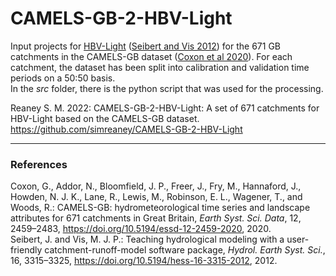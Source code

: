 # CAMELS-GB-2-HBV-Light
Input projects for [HBV-Light](https://www.geo.uzh.ch/en/units/h2k/Services/HBV-Model.html) ([Seibert and Vis 2012](https://hess.copernicus.org/articles/16/3315/2012/hess-16-3315-2012.html)) for the 671 GB catchments in the CAMELS-GB dataset ([Coxon et al 2020](https://essd.copernicus.org/articles/12/2459/2020/)). For each catchment, the dataset has been split into calibration and validation time periods on a 50:50 basis.  
In the *src* folder, there is the python script that was used for the processing.  

Reaney S. M. 2022: CAMELS-GB-2-HBV-Light: A set of 671 catchments for HBV-Light based on the CAMELS-GB dataset. https://github.com/simreaney/CAMELS-GB-2-HBV-Light  

---
### References
Coxon, G., Addor, N., Bloomfield, J. P., Freer, J., Fry, M., Hannaford, J., Howden, N. J. K., Lane, R., Lewis, M., Robinson, E. L., Wagener, T., and Woods, R.: CAMELS-GB: hydrometeorological time series and landscape attributes for 671 catchments in Great Britain, *Earth Syst. Sci. Data*, 12, 2459–2483, https://doi.org/10.5194/essd-12-2459-2020, 2020.  
Seibert, J. and Vis, M. J. P.: Teaching hydrological modeling with a user-friendly catchment-runoff-model software package, *Hydrol. Earth Syst. Sci.*, 16, 3315–3325, https://doi.org/10.5194/hess-16-3315-2012, 2012.
